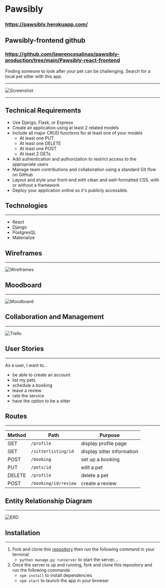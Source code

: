 # Pawsibly
### https://pawsibly.herokuapp.com/

## Pawsibly-frontend github
### https://github.com/lawrencesalinas/pawsibly-production/tree/main/Pawsibly-react-frontend

Finding someone to look after your pet can be challenging. Search for a local pet sitter with this app. <br>
___
![Screenshot](static/images/pawsibly_screenshot.png)
___
## Technical Requirements
* Use Django, Flask, or Express
* Create an application using at least 2 related models
* Include all major CRUD functions for at least one of your models
    * At least one PUT
    * At least one DELETE
    * At least one POST
    * At least 2 GETs
* Add authentication and authorization to restrict access to the appropriate users
* Manage team contributions and collaboration using a standard Git flow on GitHub
* Layout and style your front-end with clean and well-formatted CSS, with or without a framework
* Deploy your application online so it's publicly accessible.

## Technologies
---
* React
* Django
* PostgresQL
* Materialize

## Wireframes
---
![Wireframes](static/images/pawsibly_wireframe.png)

## Moodboard
---
![Moodboard](static/images/pawsibly_moodboard.png)

## Collaboration and Management
---
![Trello](static/images/pawsibly_trello.png)


## User Stories
---
As a user, I want to...<br>
* be able to create an account
* list my pets
* schedule a booking
* leave a review
* rate the service
* have the option to be a sitter

## Routes
___

| Method | Path | Purpose |
| ------ | -------------- | -------------------------------- |
| GET | `/profile` | display profile page |
| GET | `/sitterlisting/id` | display sitter information |
| POST | `/booking` | set up a booking |
| PUT | `/pets/id` | edit a pet |
| DELETE | `/profile` | delete a pet |
| POST | `/booking/id/review` | create a review |

## Entity Relationship Diagram
___

![ERD](static/images/pawsibly_erd.png)

## Installation
---
1. Fork and clone this [repository](https://github.com/kellylarrea/pawsibly-django) then run the following command in your terminal
    * ```python manage.py runserver``` to start the server...
2. Once the server is up and running, fork and clone this repository and run the following commands
    * ```npm install``` to install dependencies
    *  ```npm start``` to launch the app in your browser
